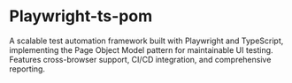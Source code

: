 # Playwright-ts-pom
 A scalable test automation framework built with Playwright and TypeScript, implementing the Page Object Model pattern for maintainable UI testing. Features cross-browser support, CI/CD integration, and comprehensive reporting.
